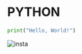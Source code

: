 # PYTHON
```python
print("Hello, World!")
```
![insta](https://github.com/NaveenKola2004/PYTHON.git)